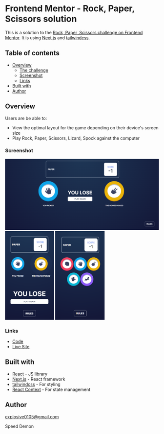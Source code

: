 # Frontend Mentor - Rock, Paper, Scissors solution

This is a solution to the [Rock, Paper, Scissors challenge on Frontend Mentor](https://www.frontendmentor.io/challenges/rock-paper-scissors-game-pTgwgvgH). It is using [Next.js](https://nextjs.org/) and [tailwindcss](https://tailwindcss.com/).

## Table of contents

- [Overview](#overview)
  - [The challenge](#the-challenge)
  - [Screenshot](#screenshot)
  - [Links](#links)
- [Built with](#built-with)
- [Author](#author)

## Overview

Users are be able to:

- View the optimal layout for the game depending on their device's screen size
- Play Rock, Paper, Scissors, Lizard, Spock against the computer

### Screenshot

![](./screenshot-1.png)
<img src="./screenshot-2.png" height="290" />
<img src="./screenshot-3.png" height="290" />

### Links

- [Code](https://github.com/ExplosivePro/rock-paper-scissors)
- [Live Site](https://rock-paper-scissors-iota-dun.vercel.app/)


## Built with

- [React](https://reactjs.org/) - JS library
- [Next.js](https://nextjs.org/) - React framework
- [tailwindcss](https://tailwindcss.com/) - For styling
- [React Context](https://react.dev/reference/react/useContext) - For state management

## Author
explosive0105@gmail.com

Speed Demon
